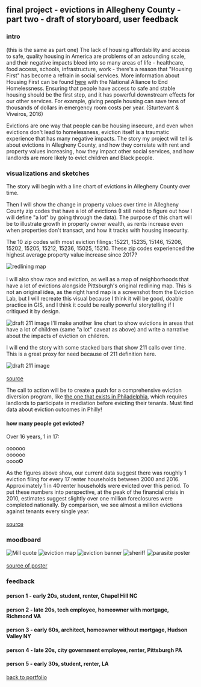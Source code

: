## final project - evictions in Allegheny County - part two - draft of storyboard, user feedback

### intro 
(this is the same as part one)
The lack of housing affordability and access to safe, quality housing in America are problems of an astounding scale, and their negative impacts bleed into so many areas of life - healthcare, food access, schools, infrastructure, work - there's a reason that "Housing First" has become a refrain in social services. More information about Housing First can be found [here](https://endhomelessness.org/resource/housing-first/) with the National Alliance to End Homelessness. Ensuring that people have access to safe and stable housing should be the first step, and it has powerful downstream effects for our other services. For example, giving people housing can save tens of thousands of dollars in emergency room costs per year. (Sturtevant & Viveiros, 2016) <br>

Evictions are one way that people can be housing insecure, and even when evictions don't lead to homelessness, eviction itself is a traumatic experience that has many negative impacts. The story my project will tell is about evictions in Allegheny County, and how they correlate with rent and property values increasing, how they impact other social services, and how landlords are more likely to evict children and Black people. 

### visualizations and sketches

The story will begin with a line chart of evictions in Allegheny County over time. 

<div class="flourish-embed flourish-chart" data-src="visualisation/8763651"><script src="https://public.flourish.studio/resources/embed.js"></script></div>

Then I will show the change in property values over time in Allegheny County zip codes that have a lot of evictions (I still need to figure out how I will define "a lot" by going through the data). The purpose of this chart will be to illustrate growth in property owner wealth, as rents increase even when properties don't transact, and how it tracks with housing insecurity. 

The 10 zip codes with most eviction filings: 15221, 15235, 15146, 15206, 15202, 15205, 15212, 15236, 15025, 15210. These zip codes experienced the highest average property value increase since 2017?

![redlining map](/Eviction_map_SS.png) <br>  
I will also show race and eviction, as well as a map of neighborhoods that have a lot of evictions alongside Pittsburgh's original redlining map. This is not an original idea, as the right hand map is a screenshot from the Eviction Lab, but I will recreate this visual because I think it will be good, doable practice in GIS, and I think it could be really powerful storytelling if I critiqued it by design. 

![draft 211 image](/draft_bars.jpg)
I'll make another line chart to show evictions in areas that have a lot of children (same "a lot" caveat as above) and write a narrative about the impacts of eviction on children.
<div class="flourish-embed flourish-chart" data-src="visualisation/8768769"><script src="https://public.flourish.studio/resources/embed.js"></script></div>

I will end the story with some stacked bars that show 211 calls over time. This is a great proxy for need because of 211 definition here. 

![draft 211 image](/eviction_infographic.png)<br>  
[source](https://joinroost.com/rent-help/renters-rights/the-eviction-process-what-renters-need-to-know/)

The call to action will be to create a push for a comprehensive eviction diversion program, like [the one that exists in Philadelphia](https://eviction-diversion.phila.gov/#/About), which requires landlords to participate in mediation before evicting their tenants. Must find data about eviction outcomes in Philly! <br>  

#### how many people get evicted?
Over 16 years, 1 in 17: <br>  

oooooo <br>
oooooo <br>
oooo<b>O</b> <br>

As the figures above show, our current data suggest there was roughly 1 eviction filing for every 17 renter households between 2000 and 2016. Approximately 1 in 40 renter households were evicted over this period. To put these numbers into perspective, at the peak of the financial crisis in 2010, estimates suggest slightly over one million foreclosures were completed nationally. By comparison, we see almost a million evictions against tenants every single year. <br>  
[source](https://evictionlab.org/national-estimates/) <br>  

### moodboard
![Mill quote](/LLs_growrich.jpg)
![eviction map](/Redlining_SS.png)
![eviction banner](/eviction_3.7M.png)
![sheriff](/sheriff_in_house.png)
![parasite poster](/LLs_parasites.png) <br>  
[source of poster](https://www.instagram.com/p/CCNmaJPlBoP/)
### feedback

#### person 1 - early 20s, student, renter, Chapel Hill NC
#### person 2 - late 20s, tech employee, homeowner with mortgage, Richmond VA
#### person 3 - early 60s, architect, homeowner without mortgage, Hudson Valley NY
#### person 4 - late 20s, city government employee, renter, Pittsburgh PA
#### person 5 - early 30s, student, renter, LA


[back to portfolio](https://julia-pascale.github.io/pascale-portfolio/)
